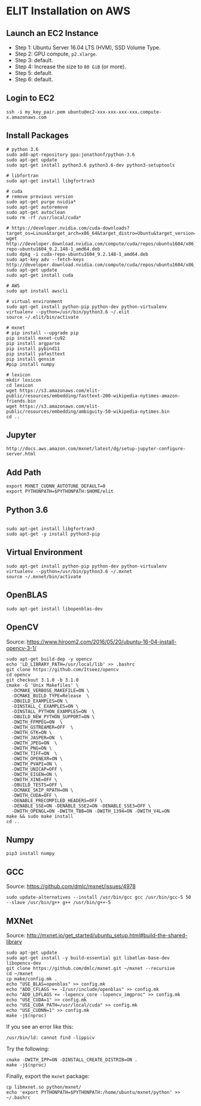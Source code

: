 # ELIT Installation on AWS

## Launch an EC2 Instance

* Step 1: Ubuntu Server 16.04 LTS (HVM), SSD Volume Type.
* Step 2: GPU compute, `p2.xlarge`.
* Step 3: default.
* Step 4: Increase the size to `80 GiB` (or more).
* Step 5: default.
* Step 6: default.

## Login to EC2

```
ssh -i my_key_pair.pem ubuntu@ec2-xxx-xxx-xxx-xxx.compute-x.amazonaws.com
```

## Install Packages

```
# python 3.6
sudo add-apt-repository ppa:jonathonf/python-3.6
sudo apt-get update
sudo apt-get install python3.6 python3.6-dev python3-setuptools

# libfortran
sudo apt-get install libgfortran3

# cuda
# remove previous version
sudo apt-get purge nvidia*
sudo apt-get autoremove
sudo apt-get autoclean
sudo rm -rf /usr/local/cuda*

# https://developer.nvidia.com/cuda-downloads?target_os=Linux&target_arch=x86_64&target_distro=Ubuntu&target_version=1604&target_type=deblocal
wget http://developer.download.nvidia.com/compute/cuda/repos/ubuntu1604/x86_64/cuda-repo-ubuntu1604_9.2.148-1_amd64.deb
sudo dpkg -i cuda-repo-ubuntu1604_9.2.148-1_amd64.deb
sudo apt-key adv --fetch-keys http://developer.download.nvidia.com/compute/cuda/repos/ubuntu1604/x86_64/7fa2af80.pub
sudo apt-get update
sudo apt-get install cuda

# AWS
sudo apt install awscli

# virtual environment
sudo apt-get install python-pip python-dev python-virtualenv
virtualenv --python=/usr/bin/python3.6 ~/.elit
source ~/.elit/bin/activate

# mxnet
# pip install --upgrade pip
pip install mxnet-cu92
pip install argparse
pip install pybind11
pip install yafasttext
pip install gensim
#pip install numpy

# lexicon
mkdir lexicon
cd lexicon
wget https://s3.amazonaws.com/elit-public/resources/embedding/fasttext-200-wikipedia-nytimes-amazon-friends.bin
wget https://s3.amazonaws.com/elit-public/resources/embedding/ambiguity-50-wikipedia-nytimes.bin
cd ..
```

## Jupyter

```
http://docs.aws.amazon.com/mxnet/latest/dg/setup-jupyter-configure-server.html
```

## Add Path

```
export MXNET_CUDNN_AUTOTUNE_DEFAULT=0
export PYTHONPATH=$PYTHONPATH:$HOME/elit
```

## Python 3.6

```

sudo apt-get install libgfortran3
sudo apt-get -y install python3-pip
```

## Virtual Environment

```
sudo apt-get install python-pip python-dev python-virtualenv
virtualenv --python=/usr/bin/python3.6 ~/.mxnet
source ~/.mxnet/bin/activate
```

## OpenBLAS

```
sudo apt-get install libopenblas-dev
```

## OpenCV

Source: https://www.hiroom2.com/2016/05/20/ubuntu-16-04-install-opencv-3-1/

```
sudo apt-get build-dep -y opencv
echo 'LD_LIBRARY_PATH=/usr/local/lib' >> .bashrc
git clone https://github.com/Itseez/opencv
cd opencv
git checkout 3.1.0 -b 3.1.0
cmake -G 'Unix Makefiles' \
  -DCMAKE_VERBOSE_MAKEFILE=ON \
  -DCMAKE_BUILD_TYPE=Release  \
  -DBUILD_EXAMPLES=ON \
  -DINSTALL_C_EXAMPLES=ON \
  -DINSTALL_PYTHON_EXAMPLES=ON  \
  -DBUILD_NEW_PYTHON_SUPPORT=ON \
  -DWITH_FFMPEG=ON  \
  -DWITH_GSTREAMER=OFF  \
  -DWITH_GTK=ON \
  -DWITH_JASPER=ON  \
  -DWITH_JPEG=ON  \
  -DWITH_PNG=ON \
  -DWITH_TIFF=ON  \
  -DWITH_OPENEXR=ON \
  -DWITH_PVAPI=ON \
  -DWITH_UNICAP=OFF \
  -DWITH_EIGEN=ON \
  -DWITH_XINE=OFF \
  -DBUILD_TESTS=OFF \
  -DCMAKE_SKIP_RPATH=ON \
  -DWITH_CUDA=OFF \
  -DENABLE_PRECOMPILED_HEADERS=OFF \
  -DENABLE_SSE=ON -DENABLE_SSE2=ON -DENABLE_SSE3=OFF \
  -DWITH_OPENGL=ON -DWITH_TBB=ON -DWITH_1394=ON -DWITH_V4L=ON
make && sudo make install
cd ..
```

## Numpy

```
pip3 install numpy
```

## GCC

Source: https://github.com/dmlc/mxnet/issues/4978

```
sudo update-alternatives --install /usr/bin/gcc gcc /usr/bin/gcc-5 50 --slave /usr/bin/g++ g++ /usr/bin/g++-5
```

## MXNet

Source: http://mxnet.io/get_started/ubuntu_setup.html#build-the-shared-library

```
sudo apt-get update
sudo apt-get install -y build-essential git libatlas-base-dev libopencv-dev
git clone https://github.com/dmlc/mxnet.git ~/mxnet --recursive
cd ~/mxnet
cp make/config.mk .
echo "USE_BLAS=openblas" >> config.mk
echo "ADD_CFLAGS += -I/usr/include/openblas" >> config.mk
echo "ADD_LDFLAGS += -lopencv_core -lopencv_imgproc" >> config.mk
echo "USE_CUDA=1" >> config.mk
echo "USE_CUDA_PATH=/usr/local/cuda" >> config.mk
echo "USE_CUDNN=1" >> config.mk
make -j$(nproc)
```

If you see an error like this:

```
/usr/bin/ld: cannot find -lippicv
```

Try the following:

```
cmake -DWITH_IPP=ON -DINSTALL_CREATE_DISTRIB=ON .
make -j$(nproc)
```

Finally, export the `mxnet` package:

```
cp libmxnet.so python/mxnet/
echo 'export PYTHONPATH=$PYTHONPATH:/home/ubuntu/mxnet/python' >> ~/.bashrc
```